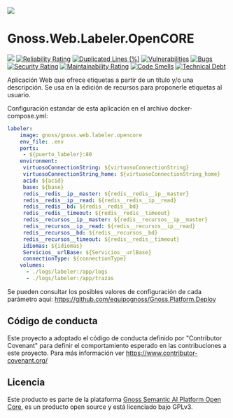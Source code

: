 ![](https://content.gnoss.ws/imagenes/proyectos/personalizacion/7e72bf14-28b9-4beb-82f8-e32a3b49d9d3/cms/logognossazulprincipal.png)

# Gnoss.Web.Labeler.OpenCORE

![](https://github.com/equipognoss/Gnoss.Web.Labeler.OpenCORE/workflows/BuildLabeler/badge.svg)
[![Reliability Rating](https://sonarcloud.io/api/project_badges/measure?project=equipognoss_Gnoss.Web.Labeler.OpenCORE&metric=reliability_rating)](https://sonarcloud.io/summary/new_code?id=equipognoss_Gnoss.Web.Labeler.OpenCORE)
[![Duplicated Lines (%)](https://sonarcloud.io/api/project_badges/measure?project=equipognoss_Gnoss.Web.Labeler.OpenCORE&metric=duplicated_lines_density)](https://sonarcloud.io/summary/new_code?id=equipognoss_Gnoss.Web.Labeler.OpenCORE)
[![Vulnerabilities](https://sonarcloud.io/api/project_badges/measure?project=equipognoss_Gnoss.Web.Labeler.OpenCORE&metric=vulnerabilities)](https://sonarcloud.io/summary/new_code?id=equipognoss_Gnoss.Web.Labeler.OpenCORE)
[![Bugs](https://sonarcloud.io/api/project_badges/measure?project=equipognoss_Gnoss.Web.Labeler.OpenCORE&metric=bugs)](https://sonarcloud.io/summary/new_code?id=equipognoss_Gnoss.Web.Labeler.OpenCORE)
[![Security Rating](https://sonarcloud.io/api/project_badges/measure?project=equipognoss_Gnoss.Web.Labeler.OpenCORE&metric=security_rating)](https://sonarcloud.io/summary/new_code?id=equipognoss_Gnoss.Web.Labeler.OpenCORE)
[![Maintainability Rating](https://sonarcloud.io/api/project_badges/measure?project=equipognoss_Gnoss.Web.Labeler.OpenCORE&metric=sqale_rating)](https://sonarcloud.io/summary/new_code?id=equipognoss_Gnoss.Web.Labeler.OpenCORE)
[![Code Smells](https://sonarcloud.io/api/project_badges/measure?project=equipognoss_Gnoss.Web.Labeler.OpenCORE&metric=code_smells)](https://sonarcloud.io/summary/new_code?id=equipognoss_Gnoss.Web.Labeler.OpenCORE)
[![Technical Debt](https://sonarcloud.io/api/project_badges/measure?project=equipognoss_Gnoss.Web.Labeler.OpenCORE&metric=sqale_index)](https://sonarcloud.io/summary/new_code?id=equipognoss_Gnoss.Web.Labeler.OpenCORE)

Aplicación Web que ofrece etiquetas a partir de un título y/o una descripción. Se usa en la edición de recursos para proponerle etiquetas al usuario. 

Configuración estandar de esta aplicación en el archivo docker-compose.yml: 

```yml
labeler:
    image: gnoss/gnoss.web.labeler.opencore
    env_file: .env
    ports:
     - ${puerto_labeler}:80
    environment:
     virtuosoConnectionString: ${virtuosoConnectionString}
     virtuosoConnectionString_home: ${virtuosoConnectionString_home}
     acid: ${acid}
     base: ${base}
     redis__redis__ip__master: ${redis__redis__ip__master}
     redis__redis__ip__read: ${redis__redis__ip__read}
     redis__redis__bd: ${redis__redis__bd}
     redis__redis__timeout: ${redis__redis__timeout}
     redis__recursos__ip__master: ${redis__recursos__ip__master}
     redis__recursos__ip__read: ${redis__recursos__ip__read}
     redis__recursos__bd: ${redis__recursos__bd}
     redis__recursos__timeout: ${redis__redis__timeout}
     idiomas: ${idiomas}
     Servicios__urlBase: ${Servicios__urlBase}
     connectionType: ${connectionType}
    volumes:
      - ./logs/labeler:/app/logs
      - ./logs/labeler:/app/trazas
```

Se pueden consultar los posibles valores de configuración de cada parámetro aquí: https://github.com/equipognoss/Gnoss.Platform.Deploy


## Código de conducta
Este proyecto a adoptado el código de conducta definido por "Contributor Covenant" para definir el comportamiento esperado en las contribuciones a este proyecto. Para más información ver https://www.contributor-covenant.org/

## Licencia
Este producto es parte de la plataforma [Gnoss Semantic AI Platform Open Core](https://github.com/equipognoss/Gnoss.SemanticAIPlatform.OpenCORE), es un producto open source y está licenciado bajo GPLv3.
